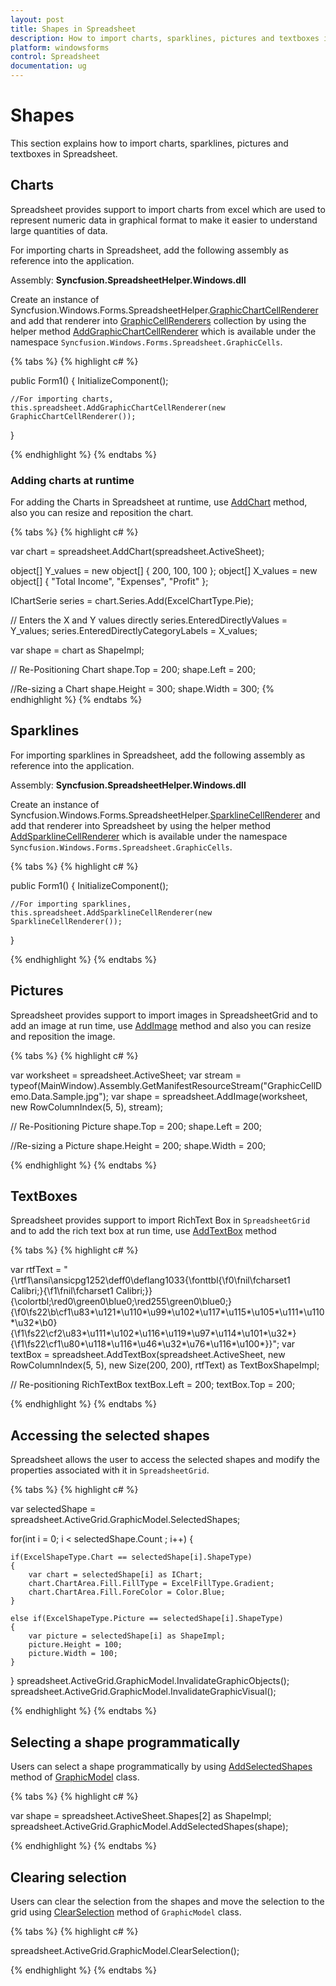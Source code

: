 ```yaml
---
layout: post
title: Shapes in Spreadsheet
description: How to import charts, sparklines, pictures and textboxes in Spreadsheet
platform: windowsforms
control: Spreadsheet
documentation: ug
---
```


# Shapes
 This section explains how to import charts, sparklines, pictures and textboxes in Spreadsheet.

## Charts

Spreadsheet provides support to import charts from excel which are used to represent numeric data in graphical format to make it easier to understand large quantities of data.

For importing charts in Spreadsheet, add the following assembly as reference into the application.
 
Assembly: **Syncfusion.SpreadsheetHelper.Windows.dll** 
 
Create an instance of Syncfusion.Windows.Forms.SpreadsheetHelper.[GraphicChartCellRenderer](https://help.syncfusion.com/cr/windowsforms/Syncfusion.Windows.Forms.SpreadsheetHelper.GraphicChartCellRenderer.html) and add that renderer into [GraphicCellRenderers](http://help.syncfusion.com/cr/cref_files/windowsforms/Syncfusion.Spreadsheet.Windows~Syncfusion.Windows.Forms.Spreadsheet.GraphicCells.GraphicModel~GraphicCellRenderers.html) collection by using the helper method [AddGraphicChartCellRenderer](http://help.syncfusion.com/cr/cref_files/windowsforms/Syncfusion.Spreadsheet.Windows~Syncfusion.Windows.Forms.Spreadsheet.GraphicCells.GraphicCellHelper~AddGraphicChartCellRenderer.html) which is available under the namespace `Syncfusion.Windows.Forms.Spreadsheet.GraphicCells`. 

{% tabs %}
{% highlight c# %}

public Form1()
{
    InitializeComponent();
  
    //For importing charts,
    this.spreadsheet.AddGraphicChartCellRenderer(new GraphicChartCellRenderer());
}

{% endhighlight %}
{% endtabs %}


### Adding charts at runtime

For adding the Charts in Spreadsheet at runtime, use [AddChart](http://help.syncfusion.com/cr/cref_files/windowsforms/Syncfusion.Spreadsheet.Windows~Syncfusion.Windows.Forms.Spreadsheet.GraphicCells.GraphicCellHelper~AddChart.html) method, also you can resize and reposition the chart.

{% tabs %}
{% highlight c# %}

var chart = spreadsheet.AddChart(spreadsheet.ActiveSheet);

object[] Y_values = new object[] { 200, 100, 100 };
object[] X_values = new object[] { "Total Income", "Expenses", "Profit" };

IChartSerie series = chart.Series.Add(ExcelChartType.Pie);

// Enters the X and Y values directly
series.EnteredDirectlyValues = Y_values;
series.EnteredDirectlyCategoryLabels = X_values;

var shape = chart as ShapeImpl;

// Re-Positioning Chart
shape.Top = 200;
shape.Left = 200;

//Re-sizing a Chart
shape.Height = 300;
shape.Width = 300;
{% endhighlight %}
{% endtabs %}

## Sparklines

For importing sparklines in Spreadsheet, add the following assembly as reference into the application.
 
Assembly: **Syncfusion.SpreadsheetHelper.Windows.dll** 

Create an instance of Syncfusion.Windows.Forms.SpreadsheetHelper.[SparklineCellRenderer](https://help.syncfusion.com/cr/windowsforms/Syncfusion.Windows.Forms.SpreadsheetHelper.SparklineCellRenderer.html) and add that renderer into Spreadsheet by using the helper method [AddSparklineCellRenderer](http://help.syncfusion.com/cr/cref_files/windowsforms/Syncfusion.Spreadsheet.Windows~Syncfusion.Windows.Forms.Spreadsheet.GraphicCells.GraphicCellHelper~AddSparklineCellRenderer.html) which is available under the namespace `Syncfusion.Windows.Forms.Spreadsheet.GraphicCells`.

{% tabs %}
{% highlight c# %}

public Form1()
{
    InitializeComponent();
      
    //For importing sparklines,
    this.spreadsheet.AddSparklineCellRenderer(new SparklineCellRenderer());
}

{% endhighlight %}
{% endtabs %}

## Pictures

Spreadsheet provides support to import images in SpreadsheetGrid and to add an image at run time, use [AddImage](http://help.syncfusion.com/cr/cref_files/windowsforms/Syncfusion.Spreadsheet.Windows~Syncfusion.Windows.Forms.Spreadsheet.GraphicCells.GraphicCellHelper~AddImage.html) method and also you can resize and reposition the image.

{% tabs %}
{% highlight c# %}

var worksheet = spreadsheet.ActiveSheet;
var stream = typeof(MainWindow).Assembly.GetManifestResourceStream("GraphicCellDemo.Data.Sample.jpg");
var shape = spreadsheet.AddImage(worksheet, new RowColumnIndex(5, 5), stream);

// Re-Positioning Picture
shape.Top = 200;
shape.Left = 200;

//Re-sizing a Picture
shape.Height = 200;
shape.Width = 200;

{% endhighlight %}
{% endtabs %}

## TextBoxes

Spreadsheet provides support to import RichText Box in `SpreadsheetGrid` and to add the rich text box at run time, use [AddTextBox](http://help.syncfusion.com/cr/cref_files/windowsforms/Syncfusion.Spreadsheet.Windows~Syncfusion.Windows.Forms.Spreadsheet.GraphicCells.GraphicCellHelper~AddTextBox.html) method

{% tabs %}
{% highlight c# %}

var rtfText = "{\\rtf1\\ansi\\ansicpg1252\\deff0\\deflang1033{\\fonttbl{\\f0\\fnil\\fcharset1 Calibri;}{\\f1\\fnil\\fcharset1 Calibri;}}{\\colortbl;\\red0\\green0\\blue0;\\red255\\green0\\blue0;}{\\f0\\fs22\\b\\cf1\\u83*\\u121*\\u110*\\u99*\\u102*\\u117*\\u115*\\u105*\\u111*\\u110*\\u32*\\b0}                           {\\f1\\fs22\\cf2\\u83*\\u111*\\u102*\\u116*\\u119*\\u97*\\u114*\\u101*\\u32*}{\\f1\\fs22\\cf1\\u80*\\u118*\\u116*\\u46*\\u32*\\u76*\\u116*\\u100*}}";
var textBox = spreadsheet.AddTextBox(spreadsheet.ActiveSheet, new RowColumnIndex(5, 5), new Size(200, 200), rtfText) as TextBoxShapeImpl;

// Re-positioning RichTextBox
textBox.Left = 200;
textBox.Top = 200;
         
{% endhighlight %}
{% endtabs %}

## Accessing the selected shapes

Spreadsheet allows the user to access the selected shapes and modify the properties associated with it in `SpreadsheetGrid`.

{% tabs %}
{% highlight c# %}

var selectedShape = spreadsheet.ActiveGrid.GraphicModel.SelectedShapes;

for(int i = 0; i < selectedShape.Count ; i++)
{

    if(ExcelShapeType.Chart == selectedShape[i].ShapeType)
    {
        var chart = selectedShape[i] as IChart;
        chart.ChartArea.Fill.FillType = ExcelFillType.Gradient;
        chart.ChartArea.Fill.ForeColor = Color.Blue;
    }

    else if(ExcelShapeType.Picture == selectedShape[i].ShapeType)
    {
        var picture = selectedShape[i] as ShapeImpl;
        picture.Height = 100;
        picture.Width = 100;
    }
}
spreadsheet.ActiveGrid.GraphicModel.InvalidateGraphicObjects();
spreadsheet.ActiveGrid.GraphicModel.InvalidateGraphicVisual();

{% endhighlight %}
{% endtabs %}

## Selecting a shape programmatically

Users can select a shape programmatically by using [AddSelectedShapes](https://help.syncfusion.com/cr/windowsforms/Syncfusion.Windows.Forms.Spreadsheet.GraphicCells.GraphicModel.html#Syncfusion_Windows_Forms_Spreadsheet_GraphicCells_GraphicModel_AddSelectedShapes_Syncfusion_XlsIO_Implementation_Shapes_ShapeImpl_) method of [GraphicModel](https://help.syncfusion.com/cr/windowsforms/Syncfusion.Windows.Forms.Spreadsheet.GraphicCells.GraphicModel.html) class.

{% tabs %}
{% highlight c# %}

var shape = spreadsheet.ActiveSheet.Shapes[2] as ShapeImpl;          
spreadsheet.ActiveGrid.GraphicModel.AddSelectedShapes(shape);

{% endhighlight %}
{% endtabs %}

## Clearing selection

Users can clear the selection from the shapes and move the selection to the grid using [ClearSelection](https://help.syncfusion.com/cr/windowsforms/Syncfusion.Windows.Forms.Spreadsheet.GraphicCells.GraphicModel.html#Syncfusion_Windows_Forms_Spreadsheet_GraphicCells_GraphicModel_ClearSelection) method of `GraphicModel` class.

{% tabs %}
{% highlight c# %}

spreadsheet.ActiveGrid.GraphicModel.ClearSelection();

{% endhighlight %}
{% endtabs %}
